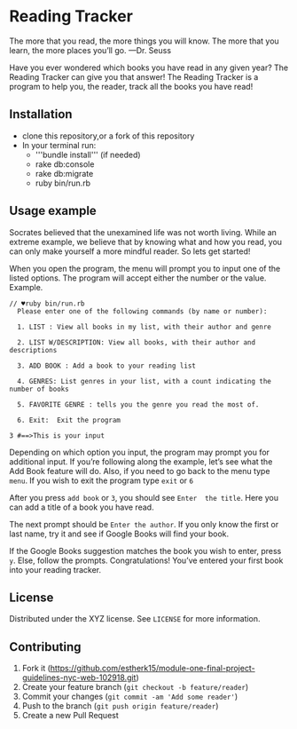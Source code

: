 # Reading Tracker

The more that you read, the more things you will know. The more that you learn, the more places you’ll go. —Dr. Seuss

Have you ever wondered which books you have read in any given year? The Reading Tracker can give you that answer!
The Reading Tracker is a program to help you, the reader, track all the books you have read!

## Installation
- clone this repository,or a fork of this repository
- In your terminal run:
  - '''bundle install''' (if needed)
  - rake db:console
  - rake db:migrate
  - ruby bin/run.rb

## Usage example

Socrates believed that the unexamined life was not worth living. While an extreme example, we believe that by knowing what and how you read, you can only make yourself a more mindful reader. So lets get started!

When you open the program, the menu will prompt you to input one of the listed options. The program will accept either the number or the value.
Example.

```
// ♥ruby bin/run.rb
  Please enter one of the following commands (by name or number):

  1. LIST : View all books in my list, with their author and genre

  2. LIST W/DESCRIPTION: View all books, with their author and descriptions

  3. ADD BOOK : Add a book to your reading list

  4. GENRES: List genres in your list, with a count indicating the number of books

  5. FAVORITE GENRE : tells you the genre you read the most of.

  6. Exit:  Exit the program

3 #==>This is your input
```
Depending on which option you input, the program may prompt you for additional input. If you’re following along the example, let’s see what the Add Book feature will do. Also, if you need to go back to the menu type ```menu```. If you wish to exit the program type ```exit``` or ```6```

After you press ```add book``` or ```3```, you should see ```Enter  the title```. Here you can add a title of a book you have read.

The next prompt should be ```Enter the author```. If you only know the first or last name, try it and see if Google Books will find your book.

If the Google Books suggestion matches the book you wish to enter, press ```y```. Else, follow the prompts. Congratulations! You’ve entered your first book into your reading tracker.


## License

Distributed under the XYZ license. See ``LICENSE`` for more information.


## Contributing

1. Fork it (<https://github.com/estherk15/module-one-final-project-guidelines-nyc-web-102918.git>)
2. Create your feature branch (`git checkout -b feature/reader`)
3. Commit your changes (`git commit -am 'Add some reader'`)
4. Push to the branch (`git push origin feature/reader`)
5. Create a new Pull Request
